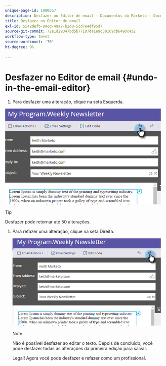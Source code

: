 ```yaml
---
unique-page-id: 1900567
description: Desfazer no Editor de email - Documentos do Marketo - Documentação do produto
title: Desfazer no Editor de email
exl-id: 5542defb-84cd-49a7-b2d0-5cd7e4df95d7
source-git-commit: 72e1d29347bd5b77107da1e9c30169cb6490c432
workflow-type: tm+mt
source-wordcount: '70'
ht-degree: 0%

---
```


# Desfazer no Editor de email {#undo-in-the-email-editor}

1. Para desfazer uma alteração, clique na seta Esquerda.

![](assets/one-2.png)

>[!TIP]
>
>Desfazer pode retornar até 50 alterações.

1. Para refazer uma alteração, clique na seta Direita.

   ![](assets/two-2.png)

   >[!NOTE]
   >
   >Não é possível desfazer ao editar o texto. Depois de concluído, você pode desfazer todas as alterações da primeira edição para salvar.

   Legal! Agora você pode desfazer e refazer como um profissional.
